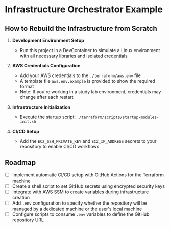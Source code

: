 # Infrastructure Orchestrator Example

## How to Rebuild the Infrastructure from Scratch

1. **Development Environment Setup**
   - Run this project in a DevContainer to simulate a Linux environment with all necessary libraries and isolated credentials

2. **AWS Credentials Configuration**
   - Add your AWS credentials to the `./terraform/aws.env` file
   - A template file `aws.env.example` is provided to show the required format
   - Note: If you're working in a study lab environment, credentials may change after each restart

3. **Infrastructure Initialization**
   - Execute the startup script: `./terraform/scripts/startup-modules-init.sh`

4. **CI/CD Setup**
   - Add the `EC2_SSH_PRIVATE_KEY` and `EC2_IP_ADDRESS` secrets to your repository to enable CI/CD workflows

## Roadmap

- [ ] Implement automatic CI/CD setup with GitHub Actions for the Terraform machine
- [ ] Create a shell script to set GitHub secrets using encrypted security keys
- [ ] Integrate with AWS SSM to create variables during infrastructure creation
- [ ] Add `.env` configuration to specify whether the repository will be managed by a dedicated machine or the user's local machine
- [ ] Configure scripts to consume `.env` variables to define the GitHub repository URL
